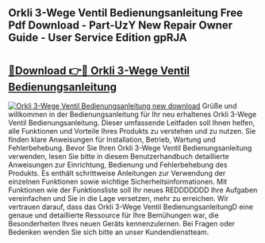 ## Orkli 3-Wege Ventil Bedienungsanleitung Free Pdf Download - Part-UzY New Repair Owner Guide - User Service Edition gpRJA

# <h2><a href="http://df3gxw.blite.top/?on=Orkli+3-Wege+Ventil+Bedienungsanleitung">🔗Download 👉🔴 Orkli 3-Wege Ventil Bedienungsanleitung</a></h2>

[![Orkli 3-Wege Ventil Bedienungsanleitung new download](https://i.imgur.com/lujVjoI.png)](http://df3gxw.blite.top/?on=Orkli+3-Wege+Ventil+Bedienungsanleitung)
Grüße und willkommen in der Bedienungsanleitung für Ihr neu erhaltenes Orkli 3-Wege Ventil Bedienungsanleitung. Dieser umfassende Leitfaden soll Ihnen helfen, alle Funktionen und Vorteile Ihres Produkts zu verstehen und zu nutzen. Sie finden klare Anweisungen für Installation, Betrieb, Wartung und Fehlerbehebung. Bevor Sie Ihren Orkli 3-Wege Ventil Bedienungsanleitung verwenden, lesen Sie bitte in diesem Benutzerhandbuch detaillierte Anweisungen zur Einrichtung, Bedienung und Fehlerbehebung des Produkts. Es enthält schrittweise Anleitungen zur Verwendung der einzelnen Funktionen sowie wichtige Sicherheitsinformationen. Mit Funktionen wie der Funktionsliste soll Ihr neues REDDDDDDD Ihre Aufgaben vereinfachen und Sie in die Lage versetzen, mehr zu erreichen. Wir vertrauen darauf, dass das Orkli 3-Wege Ventil BedienungsanleitungD eine genaue und detaillierte Ressource für Ihre Bemühungen war, die Besonderheiten Ihres neuen Geräts kennenzulernen. Bei Fragen oder Bedenken wenden Sie sich bitte an unser Kundendienstteam.
